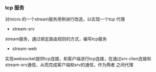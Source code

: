 ### tcp 服务 
对micro 的一个stream服务用例进行改造，以实现一个tcp 代理

* stream-srv 
    
stream服务，通过绑定路由规则的方式，编写tcp服务

* stream-web

实现websocket提供tcp连接，和客户端进行tcp连接，在通过srv 
clien连接和stream-srv通信，从而完成客户端和srv的通信，作为两者
之间代理